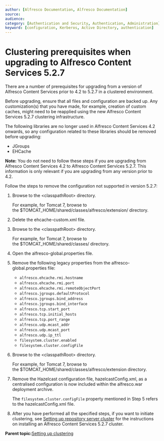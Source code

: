 ```yaml
---
author: [Alfresco Documentation, Alfresco Documentation]
source: 
audience: 
category: [Authentication and Security, Authentication, Administration]
keyword: [configuration, Kerberos, Active Directory, authentication]
---
```


# Clustering prerequisites when upgrading to Alfresco Content Services 5.2.7

There are a number of prerequisites for upgrading from a version of Alfresco Content Services prior to 4.2 to 5.2.7 in a clustered environment.

Before upgrading, ensure that all files and configuration are backed up. Any customization\(s\) that you have made, for example, creation of custom caches, might need to be reapplied using the new Alfresco Content Services 5.2.7 clustering infrastructure.

The following libraries are no longer used in Alfresco Content Services 4.2 onwards, so any configuration related to these libraries should be removed before upgrading:

-   JGroups
-   EHCache

**Note:** You do not need to follow these steps if you are upgrading from Alfresco Content Services 4.2 to Alfresco Content Services 5.2.7. This information is only relevant if you are upgrading from any version prior to 4.2.

Follow the steps to remove the configuration not supported in version 5.2.7:

1.  Browse to the <classpathRoot\> directory.

    For example, for Tomcat 7, browse to the $TOMCAT\_HOME/shared/classes/alfresco/extension/ directory.

2.  Delete the ehcache-custom.xml file.

3.  Browse to the <classpathRoot\> directory.

    For example, for Tomcat 7, browse to the $TOMCAT\_HOME/shared/classes/ directory.

4.  Open the alfresco-global.properties file.

5.  Remove the following legacy properties from the alfresco-global.properties file:

    -   `alfresco.ehcache.rmi.hostname`
    -   `alfresco.ehcache.rmi.port`
    -   `alfresco.ehcache.rmi.remoteObjectPort`
    -   `alfresco.jgroups.defaultProtocol`
    -   `alfresco.jgroups.bind_address`
    -   `alfresco.jgroups.bind_interface`
    -   `alfresco.tcp.start_port`
    -   `alfresco.tcp.initial_hosts`
    -   `alfresco.tcp.port_range`
    -   `alfresco.udp.mcast_addr`
    -   `alfresco.udp.mcast_port`
    -   `alfresco.udp.ip_ttl`
    -   `filesystem.cluster.enabled`
    -   `filesystem.cluster.configFile`
6.  Browse to the <classpathRoot\> directory.

    For example, for Tomcat 7, browse to the $TOMCAT\_HOME/shared/classes/alfresco/extension directory.

7.  Remove the Hazelcast configuration file, hazelcastConfig.xml, as a centralised configuration is now included within the alfresco.war deployment archive.

    The `filesystem.cluster.configFile` property mentioned in Step 5 refers to the hazelcastConfig.xml file.

8.  After you have performed all the specified steps, if you want to initiate clustering, see [Setting up repository server cluster](../concepts/cluster-overview.md) for the instructions on installing an Alfresco Content Services 5.2.7 cluster.


**Parent topic:**[Setting up clustering](../concepts/ha-intro.md)

